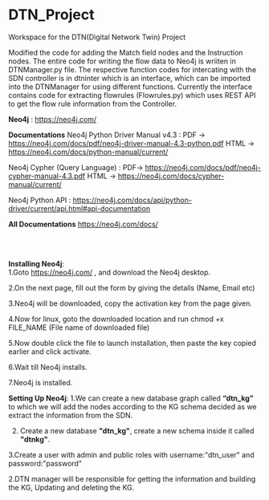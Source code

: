 # DTN_Project
Workspace for the DTN(Digital Network Twin) Project

Modified the code for adding the Match field nodes and the Instruction nodes. The entire code for writing the flow data to Neo4j is wriiten in DTNManager.py file.
The respective function codes for intercating with the SDN controller is in dtninter which is an interface, which can be imported into the DTNManager for using 
different functions. Currently the interface contains code for extracting flowrules (Flowrules.py) which uses REST API to get the flow rule information from the
Controller.


**Neo4j** : https://neo4j.com/

**Documentations**
Neo4j Python Driver Manual v4.3 :
PDF -> https://neo4j.com/docs/pdf/neo4j-driver-manual-4.3-python.pdf
HTML -> https://neo4j.com/docs/python-manual/current/

Neo4j Cypher (Query Language) : 
PDF-> https://neo4j.com/docs/pdf/neo4j-cypher-manual-4.3.pdf
HTML -> https://neo4j.com/docs/cypher-manual/current/

Neo4j Python API :
https://neo4j.com/docs/api/python-driver/current/api.html#api-documentation

**All Documentations**
https://neo4j.com/docs/

<br>
<br>

**Installing Neo4j**:
<br>
1.Goto https://neo4j.com/  , and download the Neo4j desktop.

2.On the next page, fill out the form by giving the details (Name, Email etc)

3.Neo4j will be downloaded, copy the activation key from the page given.

4.Now for linux, goto the downloaded location and run chmod +x FILE_NAME (File name of downloaded file)

5.Now double click the file to launch installation, then paste the key copied earlier and click activate.

6.Wait till Neo4j installs.

7.Neo4j is installed.

**Setting Up Neo4j**:
1.We can create a new database graph called **“dtn_kg”** to which we will add the nodes according to the KG schema decided as we extract the information from the SDN.

2. Create a new database **"dtn_kg"**, create a new schema inside it called **"dtnkg"**.

3.Create a user with admin and public roles with username:"dtn_user" and password:"password"

2.DTN manager will be responsible for getting the information and building the KG, Updating and deleting the KG.


